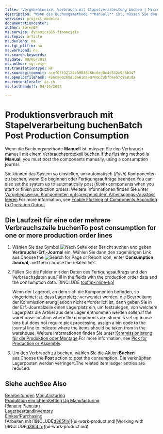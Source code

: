```yaml
---
title: 'Vorgehensweise: Verbrauch mit Stapelverarbeitung buchen | Microsoft Docs'
description: "Wenn die Buchungsmethode **Manuell** ist, müssen Sie den Verbrauch manuell mit einem Verbrauchsprotokoll buchen."
services: project-madeira
documentationcenter: 
author: SorenGP
ms.service: dynamics365-financials
ms.topic: article
ms.devlang: na
ms.tgt_pltfrm: na
ms.workload: na
ms.search.keywords: 
ms.date: 09/06/2017
ms.author: sgroespe
ms.translationtype: HT
ms.sourcegitcommit: acef03f32124c5983846bc6ed0c4d332c9c8b347
ms.openlocfilehash: 49ec90028dd5e6e16a9a7606c0bfbaeb7c9a83da
ms.contentlocale: de-ch
ms.lasthandoff: 04/16/2018

---
```

# <a name="batch-post-production-consumption"></a><span data-ttu-id="62e10-103">Produktionsverbrauch mit Stapelverarbeitung buchen</span><span class="sxs-lookup"><span data-stu-id="62e10-103">Batch Post Production Consumption</span></span>
<span data-ttu-id="62e10-104">Wenn die Buchungsmethode **Manuell** ist, müssen Sie den Verbrauch manuell mit einem Verbrauchsprotokoll buchen.</span><span class="sxs-lookup"><span data-stu-id="62e10-104">If the flushing method is **Manual**, you must post the components manually, using a consumption journal.</span></span>

<span data-ttu-id="62e10-105">Sie können das System so einstellen, um automatisch (*flush*) Komponenten zu buchen, wenn Sie beginnen oder Fertigungsaufträge beenden.</span><span class="sxs-lookup"><span data-stu-id="62e10-105">You can also set the system up to automatically post (*flush*) components when you start or finish production orders.</span></span> <span data-ttu-id="62e10-106">Weitere Informationen finden Sie unter [Vorgehensweise: Komponenten entsprechend dem Arbeitsgangs-Ausstoss leeren](production-how-to-flush-components-according-to-operation-output.md).</span><span class="sxs-lookup"><span data-stu-id="62e10-106">For more information, see [Enable Flushing of Components According to Operation Output](production-how-to-flush-components-according-to-operation-output.md).</span></span>

## <a name="to-post-consumption-for-one-or-more-production-order-lines"></a><span data-ttu-id="62e10-107">Die Laufzeit für eine oder mehrere Verbrauchszeile buchen</span><span class="sxs-lookup"><span data-stu-id="62e10-107">To post consumption for one or more production order lines</span></span>  
1. <span data-ttu-id="62e10-108">Wählen Sie das Symbol ![Nach Seite oder Bericht suchen](media/ui-search/search_small.png "Nach Seite oder Bericht suchen") und geben **Verbrauchs-Erf.-Journal** ein. Wählen Sie dann den zugehörigen Link aus.</span><span class="sxs-lookup"><span data-stu-id="62e10-108">Choose the ![Search for Page or Report](media/ui-search/search_small.png "Search for Page or Report icon") icon, enter **Consumption Journal**, and then choose the related link.</span></span>  
2. <span data-ttu-id="62e10-109">Füllen Sie die Felder mit den Daten des Fertigungsauftrags und den Verbrauchsdaten aus.</span><span class="sxs-lookup"><span data-stu-id="62e10-109">Fill in the fields with the production order data and the consumption data.</span></span> [!INCLUDE [tooltip-inline-tip](includes/tooltip-inline-tip_md.md)]  

   <span data-ttu-id="62e10-110">Wenn der Lagerort, an dem sich die Komponenten befinden, so eingerichtet ist, dass Lagerplätze verwendet werden, die Bearbeitung der Kommissionierung jedoch nicht erforderlich ist, dann geben Sie in der Erf.-Journalzeile einen Lagerplatz ein, um festzulegen, von welchem Lagerplatz die Artikel aus dem Lager entnommen werden sollen.</span><span class="sxs-lookup"><span data-stu-id="62e10-110">If the warehouse location where the components are stored is set up to use bins but does not require pick processing, assign a bin code to the journal line to indicate where the items should be taken from in the warehouse.</span></span> <span data-ttu-id="62e10-111">Weitere Informationen finden Sie unter [Kommissionierung für die Produktion oder Montage](warehouse-how-to-pick-for-production.md).</span><span class="sxs-lookup"><span data-stu-id="62e10-111">For more information, see [Pick for Production or Assembly](warehouse-how-to-pick-for-production.md).</span></span>  
3. <span data-ttu-id="62e10-112">Um den Verbrauch zu buchen, wählen Sie die Aktion **Buchen** aus.</span><span class="sxs-lookup"><span data-stu-id="62e10-112">Choose the **Post** action to post the consumption.</span></span> <span data-ttu-id="62e10-113">Die verknüpften Lagerposten werden verringert.</span><span class="sxs-lookup"><span data-stu-id="62e10-113">The related item ledger entries are reduced.</span></span>

## <a name="see-also"></a><span data-ttu-id="62e10-114">Siehe auch</span><span class="sxs-lookup"><span data-stu-id="62e10-114">See Also</span></span>  
<span data-ttu-id="62e10-115">[Bearbeitungen](production-manage-manufacturing.md)  </span><span class="sxs-lookup"><span data-stu-id="62e10-115">[Manufacturing](production-manage-manufacturing.md)  </span></span>  
[<span data-ttu-id="62e10-116">Produktion einrichten</span><span class="sxs-lookup"><span data-stu-id="62e10-116">Setting Up Manufacturing</span></span>](production-configure-production-processes.md)  
<span data-ttu-id="62e10-117">[Planung](production-planning.md)    </span><span class="sxs-lookup"><span data-stu-id="62e10-117">[Planning](production-planning.md)    </span></span>  
[<span data-ttu-id="62e10-118">Lagerbesttand</span><span class="sxs-lookup"><span data-stu-id="62e10-118">Inventory</span></span>](inventory-manage-inventory.md)  
[<span data-ttu-id="62e10-119">Einkauf</span><span class="sxs-lookup"><span data-stu-id="62e10-119">Purchasing</span></span>](purchasing-manage-purchasing.md)  
<span data-ttu-id="62e10-120">[Arbeiten mit [!INCLUDE[d365fin](includes/d365fin_md.md)]](ui-work-product.md)</span><span class="sxs-lookup"><span data-stu-id="62e10-120">[Working with [!INCLUDE[d365fin](includes/d365fin_md.md)]](ui-work-product.md)</span></span>

